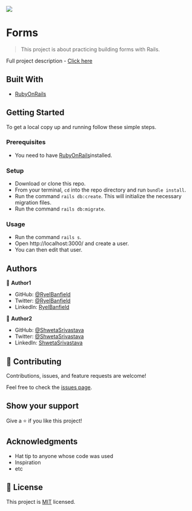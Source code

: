 ![](https://img.shields.io/badge/Microverse-blueviolet)

# Forms

> This project is about practicing building forms with Rails.

Full project description - [Click here](https://www.theodinproject.com/courses/ruby-on-rails/lessons/forms)

## Built With
- [RubyOnRails](https://rubyonrails.org/)

## Getting Started

To get a local copy up and running follow these simple steps.

### Prerequisites
- You need to have [RubyOnRails](https://rubyonrails.org/)installed.

### Setup

- Download or clone this repo.
- From your terminal, `cd` into the repo directory and run `bundle install`.
- Run the command `rails db:create`. This will initialize the necessary migration files.
- Run the command `rails db:migrate`.

### Usage

- Run the command `rails s`.
- Open http://localhost:3000/ and create a user. 
- You can then edit that user.

## Authors

👤 **Author1**

- GitHub: [@RyelBanfield](https://github.com/RyelBanfield)
- Twitter: [@RyelBanfield](https://twitter.com/RyelBanfield)
- LinkedIn: [RyelBanfield](https://www.linkedin.com/in/ryel-banfield/)

👤 **Author2**

- GitHub: [@ShwetaSrivastava](https://github.com/vidhishweta01)
- Twitter: [@ShwetaSrivastava](https://twitter.com/vidhishweta01)
- LinkedIn: [ShwetaSrivastava](https://www.linkedin.com/in/vidhishweta01/)

## 🤝 Contributing

Contributions, issues, and feature requests are welcome!

Feel free to check the [issues page](issues/).

## Show your support

Give a ⭐️ if you like this project!

## Acknowledgments

- Hat tip to anyone whose code was used
- Inspiration
- etc

## 📝 License

This project is [MIT](LICENSE) licensed.
